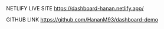 NETLIFY LIVE SITE
https://dashboard-hanan.netlify.app/

GITHUB LINK
https://github.com/HananM93/dashboard-demo